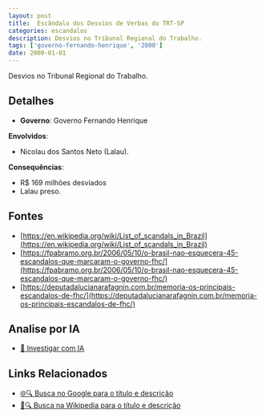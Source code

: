 ```yaml
---
layout: post
title:  Escândalo dos Desvios de Verbas do TRT-SP
categories: escandalos
description: Desvios no Tribunal Regional do Trabalho.
tags: ['governo-fernando-henrique', '2000']
date: 2000-01-01
---
```


Desvios no Tribunal Regional do Trabalho.

## Detalhes
- **Governo**: Governo Fernando Henrique

**Envolvidos**:
- Nicolau dos Santos Neto (Lalau).


**Consequências**:
- R$ 169 milhões desviados
- Lalau preso.


## Fontes
- [https://en.wikipedia.org/wiki/List_of_scandals_in_Brazil](https://en.wikipedia.org/wiki/List_of_scandals_in_Brazil)
- [https://fpabramo.org.br/2006/05/10/o-brasil-nao-esquecera-45-escandalos-que-marcaram-o-governo-fhc/](https://fpabramo.org.br/2006/05/10/o-brasil-nao-esquecera-45-escandalos-que-marcaram-o-governo-fhc/)
- [https://deputadalucianarafagnin.com.br/memoria-os-principais-escandalos-de-fhc/](https://deputadalucianarafagnin.com.br/memoria-os-principais-escandalos-de-fhc/)


## Analise por IA
- [🤖 Investigar com IA](https://www.perplexity.ai/search?q=Esc%C3%A2ndalo%20dos%20Desvios%20de%20Verbas%20do%20TRT-SP%20Desvios%20no%20Tribunal%20Regional%20do%20Trabalho.%20Governo%20Fernando%20Henrique)

## Links Relacionados
- [🌐🔍 Busca no Google para o título e descrição](https://www.google.com/search?q=Esc%C3%A2ndalo%20dos%20Desvios%20de%20Verbas%20do%20TRT-SP%20Desvios%20no%20Tribunal%20Regional%20do%20Trabalho.%20Governo%20Fernando%20Henrique)
- [📖🔍 Busca na Wikipedia para o título e descrição](https://pt.wikipedia.org/w/index.php?search=Esc%C3%A2ndalo%20dos%20Desvios%20de%20Verbas%20do%20TRT-SP%20Desvios%20no%20Tribunal%20Regional%20do%20Trabalho.%20Governo%20Fernando%20Henrique)

